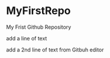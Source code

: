 # MyFirstRepo
My Frist Github Repository

add a line of text

add a 2nd line of text from Gitbuh editor
